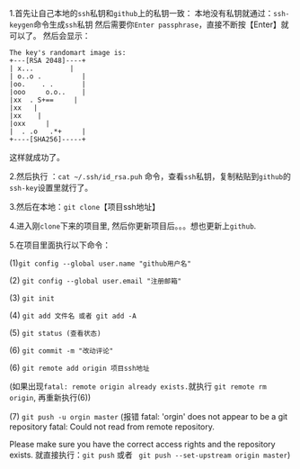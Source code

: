 1.首先让自己本地的`ssh`私钥和`github`上的私钥一致：
本地没有私钥就通过：`ssh-keygen`命令生成`ssh`私钥
然后需要你`Enter passphrase`，直接不断按【Enter】就可以了。
然后会显示：
```
The key's randomart image is:
+---[RSA 2048]----+
| x...         |
| o..o .          |
|oo.    . .       |
|ooo     o.o..    |
|xx  . S+==     |
|xx   |
|xx    |
|oxx     |
|  . .o   .*+     |
+----[SHA256]-----+
```
这样就成功了。

2.然后执行 ：`cat ~/.ssh/id_rsa.puh` 命令，查看`ssh`私钥，复制粘贴到`github`的`ssh-key`设置里就行了。

3.然后在本地：`git clone`【项目ssh地址】

4.进入刚`clone`下来的项目里, 然后你更新项目后。。。想也更新上`github`.

5.在项目里面执行以下命令：

(1)`git config --global user.name "github用户名"`

(2) `git config --global user.email "注册邮箱"`

(3) `git init`

(4) `git add 文件名 或者 git add -A`

(5) `git status (查看状态)`

(6) `git commit -m "改动评论"`

(6) `git remote add origin 项目ssh地址`

  (如果出现`fatal: remote origin already exists.`就执行 `git remote rm origin`, 再重新执行(6))

(7) `git push -u orgin master`
 (报错
fatal: 'orgin' does not appear to be a git repository
fatal: Could not read from remote repository.

Please make sure you have the correct access rights
and the repository exists.
就直接执行：`git push` 或者 ` git push --set-upstream origin master`)





